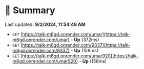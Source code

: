 # 📖 Summary
Last updated: **9/2/2024, 11:54:49 AM**

- `GET` [https://talk-m6gd.onrender.com/umar](https://talk-m6gd.onrender.com/umar) - **Up** (372ms)
- `GET` [https://talk-m6gd.onrender.com/9337](https://talk-m6gd.onrender.com/9337) - **Up** (158ms)
- `GET` [https://talk-m6gd.onrender.com/umar920](https://talk-m6gd.onrender.com/umar920) - **Up** (158ms)
